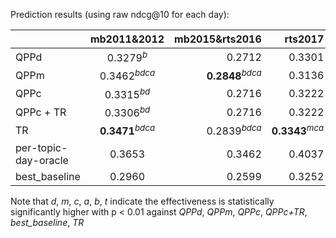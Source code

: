 Prediction results (using raw ndcg@10 for each day):

|                      |  mb2011&2012                | mb2015&rts2016              | rts2017 |
| -------------------- |:---------------------------:| ---------------------------:| -------:|
| QPPd                 | 0.3279<sup>*b*</sup>        | 0.2712                      | 0.3301 |
| QPPm                 | 0.3462<sup>*bdca*</sup>     | **0.2848**<sup>*bdca*</sup> | 0.3136 |
| QPPc                 | 0.3315<sup>*bd*</sup>       | 0.2716                      | 0.3222 |
| QPPc + TR            | 0.3306<sup>*bd*</sup>       | 0.2716                      | 0.3222  |
| TR                   | **0.3471**<sup>*bdca*</sup> | 0.2839<sup>*bdca*</sup>     | **0.3343**<sup>*mca*</sup> |
| per-topic-day-oracle | 0.3653                      | 0.3462                      | 0.4037                     |
| best_baseline        | 0.2960                      | 0.2599                      | 0.3252                     |

Note that *d*, *m*, *c*, *a*, *b*, *t* indicate the effectiveness is statistically significantly higher with p < 0.01 against 
*QPPd*, *QPPm*, *QPPc*, *QPPc+TR*, *best_baseline*, *TR*
